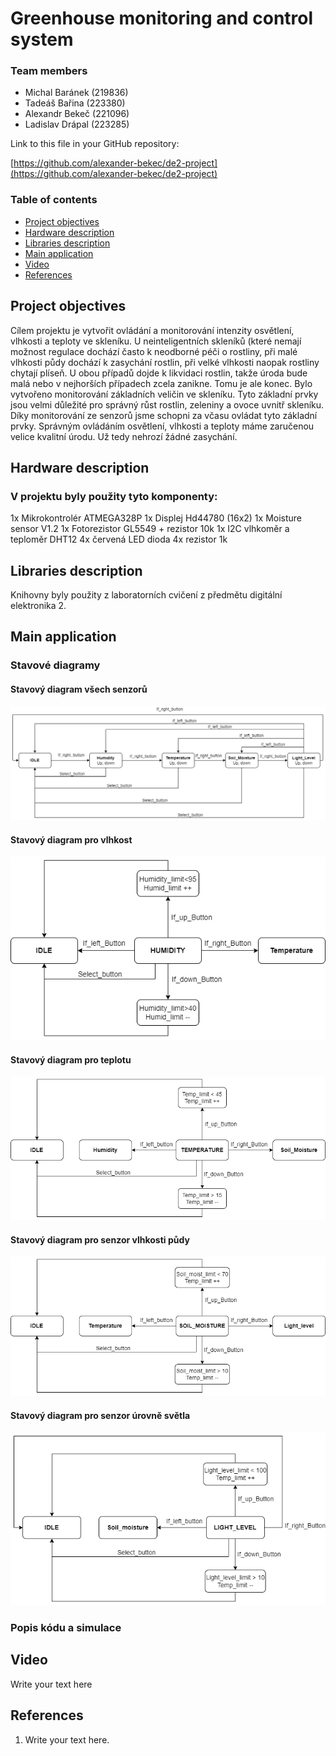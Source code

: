 # Greenhouse monitoring and control system

### Team members

* Michal Baránek (219836)
* Tadeáš Bařina (223380)
* Alexandr Bekeč (221096)
* Ladislav Drápal (223285)

Link to this file in your GitHub repository:

[https://github.com/alexander-bekec/de2-project](https://github.com/alexander-bekec/de2-project)

### Table of contents

* [Project objectives](#objectives)
* [Hardware description](#hardware)
* [Libraries description](#libs)
* [Main application](#main)
* [Video](#video)
* [References](#references)

<a name="objectives"></a>

## Project objectives

Cílem projektu je vytvořit ovládání a monitorování intenzity osvětlení, vlhkosti a teploty ve skleníku. U neinteligentních skleníků (které nemají možnost regulace dochází často k neodborné péči o rostliny, při malé vlhkosti půdy dochází k zasychání rostlin, při velké vlhkosti naopak rostliny chytají plíseň. U obou případů dojde k likvidaci rostlin, takže úroda bude malá nebo v nejhorších případech zcela zanikne. Tomu je ale konec. Bylo vytvořeno monitorování základních veličin ve skleníku. Tyto základní prvky jsou velmi důležité pro správný růst rostlin, zeleniny a ovoce uvnitř skleníku. Díky monitorování ze senzorů jsme schopni za včasu ovládat tyto základní prvky. Správným ovládáním osvětlení, vlhkosti a teploty máme zaručenou velice kvalitní úrodu. Už tedy nehrozí žádné zasychání.

<a name="hardware"></a>

## Hardware description

### V projektu byly použity tyto komponenty:
1x Mikrokontrolér ATMEGA328P
1x Displej Hd44780 (16x2)
1x Moisture sensor V1.2
1x Fotorezistor GL5549 + rezistor 10k
1x I2C vlhkoměr a teploměr DHT12
4x červená LED dioda
4x rezistor 1k

<a name="libs"></a>

## Libraries description

Knihovny byly použity z laboratorních cvičení z předmětu digitální elektronika 2.

<a name="main"></a>

## Main application

### Stavové diagramy

#### Stavový diagram všech senzorů
![all](Image/Statediagram_komplet.png)

#### Stavový diagram pro vlhkost
![Humidity](Image/Humidity2.png)

#### Stavový diagram pro teplotu
![Temperature](Image/Temperature2.png)

#### Stavový diagram pro senzor vlhkosti půdy
![Soil](Image/Soil_moist2.png)

#### Stavový diagram pro senzor úrovně světla
![Light](Image/Light_level2.png)


### Popis kódu a simulace

<a name="video"></a>

## Video

Write your text here

<a name="references"></a>

## References

1. Write your text here.